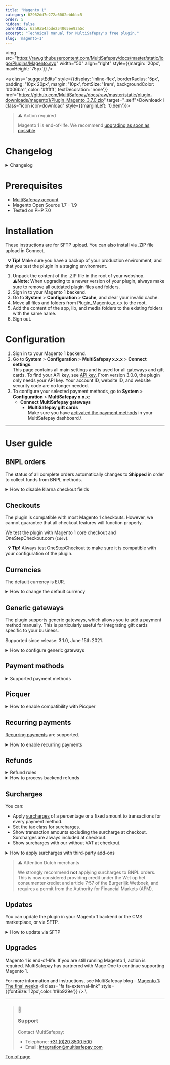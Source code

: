 ```yaml
---
title: "Magento 1"
category: 62962dd7e272a6002ebbbbc5
order: 5
hidden: false
parentDoc: 62a9a54abde254065ee92a5c
excerpt: "Technical manual for MultiSafepay's free plugin."
slug: 'magento-1'
---
```

<img src="https://raw.githubusercontent.com/MultiSafepay/docs/master/static/logo/Plugins/Magento.svg" width="50" align="right" style={{margin: '20px', maxHeight: '75px'}} />

<a class="suggestEdits" style={{display: 'inline-flex', borderRadius: '5px', padding: '10px 20px', margin: '10px', fontSize: '1rem', backgroundColor: '#006ba1', color: '#ffffff', textDecoration: 'none'}} href="https://github.com/MultiSafepay/docs/raw/master/static/plugin-downloads/magento1/Plugin_Magento_3.7.0.zip" target="_self"><span>Download</span><i class="icon icon-download" style={{marginLeft: '0.6em'}}> </i></a>

> ⚠️ Action required
>
> Magento 1 is end-of-life. We recommend [upgrading as soon as possible](/docs/magento-1#upgrades).

# Changelog

<details id="changelog">
  <summary>Changelog</summary>

  <br />

  **3.7.0**\
  Release date: Nov. 28th, 2024

  ### Changed

  * DAVAMS-796: Rebrand Afterpay-Riverty Logo
  * DAVAMS-744: Rebranding in3 B2C

  ### Fixed

  * PLGMAGONE-771: Fix surcharges where percentage not applied when fixed amount is 0

  ### Removed

  * PLGMAGONE-773: Remove issuers from iDEAL
  * DAVAMS-709: Remove Santander Betaal per Maand

  ***

  **3.6.0**\
  Release date: Oct. 16th, 2023

  ### Added

  * DAVAMS-660: Add Zinia payment method

  ***

  **3.5.1**\
  Release date: Jun. 16th, 2023

  ### Changed

  * DAVAMS-605: Rename "Credit Card" payment method as "Card payment"

  ***

  **3.5.0**\
  Release date: May 18th, 2023

  ### Added

  * DAVAMS-576: Add Pay After Delivery Installments payment method

  ### Removed

  * DAVAMS-569: Remove Google Analytics tracking ID, within the OrderRequest data

  **3.4.0**\
  Release date: Dec. 15th, 2022

  ### Changed

  * DAVAMS-541: AfterPay rebranded as Riverty

  ### Fixed

  * PLGMAGONE-759: Fix difference between xml declaration and file name (letter-case sensitive) which might be preventing display the template in rare cases.

  ***

  **3.3.0**\
  Release date: Oct 4, 2022

  ### Added

  * DAVAMS-528: Add Alipay+ payment method

  ### Fixed

  * PLGMAGONE-757: Fixed issue to ensure all payment methods display in the checkout, related to the case sensitivity declaration in the configuration file

  ***

  **3.2.0**\
  Release date: Sep. 16th, 2022

  ### Added

  * DAVAMS-518: Add Amazon Pay payment method
  * DAVAMS-489: Add MyBank payment method
  * PLGMAGONE-744: Add Date Picker for birthday checkout fields
  * PLGMAGONE-742: Add Second Chance settings field for each payment method

  ### Changed

  * PLGMAGONE-753: Klarna is updated to work as a redirect payment method, removing the related checkout fields

  ### Fixed

  * PLGMAGONE-740: Include the shipping email address missing in the shipping object within the order request

  ***

  **3.1.3**\
  Release date: Nov. 24, 2021

  **Fixed**

  * PLGMAGONE-736: Fix invalid method `backendOrdersAllowed` on backend orders

  ***

  **3.1.2**\
  Release date: Nov. 23, 2021

  **Fixed**

  * PLGMAGONE-734: Fix unable to create backend orders (items not showing)
  * PLGMAGONE-735: Fix conflict with service cost and non MultiSafepay plugins

  ***

  **3.1.1**\
  Release date: Sep 16, 2021

  **Fixed**

  * PLGMAGONE-730: Use correct invoice id when order is being updated to shipped
  * PLGMAGONE-731: Remove unused tax tables which could generate wrong taxes

  ***

  **3.1.0**\
  Release date: Jun 15, 2021

  **Added**

  * PLGMAGONE-710: Add support for [Generic Gateways](#generic-gateways) which can be used for branded gift cards
  * PLGMAGONE-627: Add order number variable support to custom refund description

  **Fixed**

  * PLGMAGONE-719: Prevent a zero amount refund leading to a full refund
  * PLGMAGONE-706: Show payment instructions for gift cards too

  **Changed**

  * DAVAMS-344: Update Trustly logo

  ***

  **3.0.0**\
  Release date: Oct 21, 2020

  **Added**

  * DAVAMS-234: Add in3
  * DAVAMS-262: Add CBC payment method
  * PLGMAGONE-699: Add Good4fun Giftcard

  **Fixed**

  * PLGMAGONE-678: Fix bug in calculating correct price and tax for Fooman surcharge
  * PLGMAGONE-671: Fix maximum nesting level error with `Idev` OneStepCheckout
  * PLGMAGONE-668: Fix non working days/seconds\_active for backend orders

  **Changed**

  * PLGMAGONE-634: Switch from XML API to JSON API (Only API key is needed)
  * PLGMAGONE-472: Set order to status shipped for all payment methods
  * PLGMAGONE-674: Always set redirect\_url
  * DAVAMS-28: Re-brand Santander Betaalplan to Pay per Month
  * DAVAMS-295: Re-brand direct bank transfer to Request to Pay
  * DAVAMS-308: Re-brand Klarna to Klarna - buy now, pay later
  * Update payment method names
    * KBC
    * ING Home'Pay
    * Credit card
    * Pay After Delivery
    * E-Invoicing

  ***

  **2.6.0**\
  Release date: Apr 2, 2020

  **Added**

  * PLGMAGONE-617: Add Apple Pay
  * PLGMAGONE-656: Add Direct Bank Transfer (Request to Pay)
  * PLGMAGONE-485: Add support for Fooman Surcharge
  * PLGMAGONE-562: Added support for PostNL pickup points for AfterPay.

  **Fixed**

  * PLGMAGONE-654: Fix incorrect character set for translations
  * PLGMAGONE-621: Fix layout issue when OneStepCheckout is used
  * PLGMAGONE-588: Fix missing site security code in refund request
  * PLGMAGONE-572: Fixed payment fee description not being set
  * PLGMAGONE-526: Fixed undefined variable recurring on E\_STRICT mode
  * PLGMAGONE-458: Count gives warning when PHP 7.2 is used

  **Changed**

  * PLGMAGONE-599: Hide Pay After Delivery when shipping address differs
  * PLGMAGONE-574: Prevent orders to be cancelled when set to processing
  * Update translations for "select your credit card"

  ***

  **2.5.1**\
  Release date: Mar 25, 2019

  **Added**

  * PLGMAGONE-457: Added Handelsbanken iDEAL issuer logo
  * PLGMAGONE-406: Added support for `Modman`

  **Changed**

  * PLGMAGONE-344: Enable refund shipping amount when shipping includes tax

  **Fixed**

  * PLGMAGONE-465: Fixed service costs not showing with some third-party modules
  * PLGMAGONE-456: Fixed service costs not working on clean installation
  * PLGMAGONE-448: Fixed Qwindo does not work in compiled mode
  * PLGMAGONE-431: Fixed notice "undefined index" on invoice creation

  ***

  **2.5.0**\
  Release date: Sept 21, 2018\
  **Features**

  * PLGMAGONE-339: Add Tokenization
  * PLGMAGONE-411: Added support for E-Invoice gateway for manually created orders

  **Fixes**\
  PLGMAGONE-429: Corrected Paysafecard gateway for manually created orders

  ***

  **2.4.2**\
  Release date: Jun 15, 2018

  **Fixed**

  * PLGMAGONE-384: Log refund errors to order notes
  * PLGMAGONE-391: Fix undefined variable in error log when refund exception occurs
  * PLGMAGONE-374: Update Dutch translations

  ***

  **2.4.1**\
  Release date: May 25, 2018

  **Added**

  * PLGMAGONE-378: Add support for Santander Betaal per Maand
  * PLGMAGONE-379: Add support for AfterPay
  * PLGMAGONE-380: Add support for Trustly
  * PLGMAGONE-381: Add Moneyou iDEAL issuer logo

  **Fixed**

  * PLGMAGONE-377: Uncaught error when saving empty grouped product while Qwindo was active
  * PLGMAGONE-382: Gateway ING not changed everywhere to INGHOME

  ***

  **2.4.0**\
  Release date: Mar 12, 2018\
  **Fixes**

  * Add support for Qwindo
  * PLGMAGONE-370: Updated Dutch translations
  * PLGMAGONE-369: Update Klarna payment method logo
  * PLGMAGONE-368: Add keep cart alive for ING Home'Pay, Belfius, KBC and iDEAL QR
  * PLGMAGONE-346: Add support for pre-filled gender/dob fields in Klarna/Pay After Delivery
  * PLGMAGONE-195: House number extension added when OneStepCheckout is used
  * PLGMAGONE-356: Support direct transactions for ING/KBC
  * PLGMAGONE-362: Update ING Home'Pay name within backend configuration
  * PLGMAGONE-341: Don't add payment fee twice to credit memo
  * PLGMAGONE-331: Add handling of chargeback status
  * PLGMAGONE-354: Add iDEAL QR gateway
  * PLGMAGONE-343: Don't update an order when it's closed (due to offline refund)
  * PLGMAGONE-337: Add check to only update order status when order exists
  * PLGMAGONE-338: Undefined index error on expired orders
  * PLGMAGONE-357: Update ING gateway to `INGHOME`
  * PLGMAGONE-340: Prevent cancel on api error when order has already been paid
  * PLGMAGONE-342: Fixes headers already send error when card payment gateway is used
  * PLGMAGONE-336: Undefined index `custom_refund_desc`

  ***

  **2.3.6**\
  Release date: Nov 7, 2017\
  **Fixes**

  * PLGMAGONE-326: add daysactive/secondsactive for Klarna/Pay After Delivery
  * PLGMAGONE-327: Removed Klarna quote loading to prevent infinite loop
  * PLGMAGONE-159: Removed unused reverted status configurations
  * PLGMAGONE-323: Allow different billing/shipping addresses, reverted PLGMAG-304
  * PLGMAGONE-329: Fixed sorting on min/max amounts
  * PLGMAGONE-96: Restricted currencies used are now loaded from the correct store
  * PLGMAGONE-313: *selecteer uw credit card* is now translatable
  * PLGMAGONE-33: Added support for AliPay
  * PLGMAGONE-96: Improvements to currency restriction in cards/gateways
  * PLGMAGONE-96: Restricted currencies used are now loaded from the correct store

  ***

  **2.3.5**\
  Release date: Oct 23, 2017\
  **Fixes**

  * Fixed an issue causing a double iDEAL issuer selection.

  ***

  **2.3.4**\
  Release date: Aug 3, 2017\
  **Fixes**

  * Fixed issue trying to get property of non-object payment\_data.
  * Fixed issue where manual orders could be placed with decimals.
  * Fixed PLGMAGONE-132. Some undefined index notices got fixed.
  * Fixes PLGMAG-304. Only allow Klarna when billing and shipping address are the same (Klarna regulation).
  * Fixed issues with the Givacard gateway.
  * Fixed PLGMAGONE-105: getShippingAmount zero leads to NAN tax table.
  * Fixes an issue with de credit card gateway not processing the brand.

  **Improvements**

  * Added missing logo used for the card payment method option.
  * Updated the install script.
  * Updated Bancontact logo and title.
  * Removed Thumbs.db from the package.
  * Added delivery info to Pay After Delivery/Klarna requests.
  * Fixes PLGMAGONE-311 and PLGMAGONE-312. Added gateway codes for Paysafecard and American Express.

  **Features**

  * Added support for Paysafecard.
  * Added support for Belfius.
  * Added support for KBC/CBC.
  * Added support for ING Home'Pay.
  * Add customizable description to refund request.
  * Support for Seconds Active PLGMAGONE-259.

  ***

  **2.3.3**\
  Release date: Feb 16, 2017\
  **Fixes**

  * Resolved PHP7 deprecated warnings occurring in the MultiSafepay class file.

  ***

  **2.3.2**\
  Release date: Jan 25, 2017\
  **Fixes**

  * Removed whitespace which resulted in the PHP error "headers already sent" being triggered when selecting the card gateway
  * Resolved an issue when used with OneStepCheckout causing the wrong gateway to be used.

  ***

  **2.3.0**\
  Release date: Oct 12, 2016\
  **Improvements**

  * Added EPS and FerBuy as payment methods.
  * iDEAL issuer list alignment improved.
  * Added official support for the FastCheckout product feed v1.0
  * Added some missing German translations for Klarna.

  **Fixes**

  * Fixed an issue related product quantity when partially refunding Klarna payments.

  **Changes**

  * Changed the YourGift logo.

  ***

  **2.2.9**\
  Release date: Aug 10, 2016

  **Improvements**

  * Status requests are now logged in multisafepay.log when debug option is enabled.

  **Fixes**

  * Resolved an issue where invoices aren't being generated.

  ***

  **2.2.8**\
  Release date: June 21, 2016

  **Improvements**

  * Added E-Invoicing.
  * Payment links are now only requested when creating new orders in the Magento backend, not when editing an order, resulting in a new order.

  **Fixes**

  * Fixed an undefined notice within the logs.
  * Resolved an issue resulting in the transaction data not being set, such as; parent\_id and additional\_information

  **Changes**

  * Updated Bancontact image
  * Changed the iDEAL issuer selection from dropdown to radio buttons with the bank's logo.

  ***

  **2.2.7**\
  Release date: May 26, 2016\
  **Improvements**

  * Added logging of refund requests.
  * The currency is now retrieved from the order when creating a credit memo and refunding, rather than from the store.
  * Added support for Fast Checkout product feed.
  * Improvements were made to the confirmation page URL.
  * Added improvements for the refunding of foreign currencies.

  **Fixes**

  * Resolved undefined notices.
  * Resolved issues when refunding orders that have discounts.
  * Resolved a bug when using webshop gift card.
  * Resolved the doubled shippingtax bug causing incorrect invoice and/or credit memo amounts.

  **Changes**

  * Removed the refunding of fees.

  ***

  **2.2.6**\
  Release date: March 10, 2016\
  **Fixes**

  * Resolved incorrect tax amount visible in the invoice when using a fee.

  ***

  **2.2.5**\
  Release date: March 4, 2016\
  **New features**

  * Added Dotpay as payment method.

  **Improvements**

  * Invoices now show the correct payment method.

  **Fixes**

  * Resolved issues preventing orders from being opened once paid with PayPal or Bank transfer.
  * Resolved error code 1035 occurring when refunding.
  * Resolved credit memo issues.
  * The total order amount of orders paid with Fast Checkout now include the shipping costs.

  ***

  **2.2.2**\
  Release date: Dec 28, 2015\
  **Improvements**

  * If paid amount difference from total order amount. A note is added with extra info. No invoice is created.
  * Added (incl Tax) to totals line to make it more clear as other lines can be set in tax totals settings. Also added this for the frontend.
  * Added configurable FastCheckout field for phone number.

  **Fixes**

  * Fixes undefined `configMain` notice.
  * Added missing `klarna.phtml`
  * In case an order is paid by Second Chance and an other payment method is used as the initial, the order will be updated with the correct payment method.
  * Fixes bug with direct debit using a wrong gateway code
  * Fixes for wrong credit memo amounts that are processed.
  * Fixes Store id is now used to get the correct store URLs to redirect to
  * Fixes cancelled status for Pay After Delivery and Klarna notifications are now ignored as the order was already set to Paid. If set to cancelled then a credit memo can't be created anymore.
  * Fixes bug causing the order status set to "payment review" instead of "processing". This was caused because the order total had to be rounded to two so it matches the paid amount in the transaction.

  **2.2.1**\
  Release date: Nov 12, 2015\
  **New features**

  * Payment fee can now be refunded
  * Added min/max amount restrictions for all gateways.

  **Improvements**

  * Added Klarna to the language file.

  **Fixes**

  * Fixed undefined variable `isAllowConvert` notice.
  * Fixed undefined variable `Currencies` notice.
  * Fixed issue using wrong `StoreConfig`.
  * Fixed issue when selecting all the available currencies in the configuration.
  * Fixed issue using the wrong account credentials for FastCheckout.
  * Fixed issue causing shipping method not to be correct for Klarna and Pay After Delivery.
  * Fixed issue which prevented accepting gender, bank account and date of birth twice when using Klarna.
  * Fixed issue which resulted in 1 cent mismatch when using Klarna on older Magento installations.

  ***

  **2.2.0**\
  Release date: Aug 20, 2015\
  **New features**

  * Added Klarna as payment method.
  * gift card now have their own API key configuration.
  * Refunds now work for Klarna, Coupons and Pay After Delivery.
  * Success page now visible when using a payment link or pay using Second Chance.
  * FastCheckout button now also language based.
  * Fallback to configured gateway code if gateway is not available within the quote.
  * Fallback if issuer is set but no gateway, then somehow we lost the gateway although iDEAL was selected. We now default to iDEAL.
  * Added Beauty and Wellness gift card.
  * Added Sport\&Fit gift card.
  * Added VVV gift card.
  * Added PODIUM gift card.
  * Added missing Gifcard logos.
  * All available currencies can be selected when configuring the gateway.
  * Added option to remove all buttons to the normal checkout for when only FastCheckout is enabled.

  **Improvements**

  * Updated order of FastCheckout in menu.
  * MultiSafepay menu added.
  * Separated some configurations.

  **Changes**

  * Disabled gift card Ebon.
  * Return-URL's are now always ending with only /success/ for better support for GUA module.
  * Disabled FastCheckout payment method in normal checkout as this is causing confusion for merchants.
  * Don't set state to cancelled when partial refunded as it still has to be processed partially.
  * Disabled some gift cards that are for one merchant.
  * Added FastCheckout button on login/register page.
  * Redirect URL always added for Pay After Delivery.
  * Check for stock settings before processing stock.
  * Now use current selected currency to recalculate fee. Fee is always configured in EUR.
  * Removed old package file.
  * Removed unused code.
  * Set checkout session to be used instead of core for storing issuer data.
  * Update xmlescape function.

  **Fixes**

  * Fixed Store name from order is used for manual paylink, not the admin site.
  * Fixed some undefined fields causing a Notice error when PHP use a STRICT error logging.
  * Fixed success URL for Direct Bank transfer (Request to Pay).
  * Fixed some issues with the customer groups selected in the configuration of the gateways.
  * Fixed prices including tax (Solved error 1027).
  * Fixed some encoding issue.
  * Fixed When sending the order confirmation after a payment, then this is ignored for a Bank transfer.
  * Fixed fee now displayed correctly when using multi-currency.
  * Fixed bug with gift card data and delivery data.

  ***

  **2.1.2**\
  Release date: May 7th, 2015\
  **Improvements**

  * Payment links generated in the Magento Admin for manually created orders now use the `Daysactive` setting in the main plugin configuration.
  * The transaction status 'Expired' no longer triggers the plugin to cancel orders with an invoice.

  **Changes**

  * The 'Keep Cart Alive' plugin setting has been enabled by default.
  * The 'Keep Cart Alive' plugin setting now only works for MultiSafepay payment methods.
  * Fast Checkout no longer creates an order for an expired order

  **Fixes**

  * 'Allowed currencies' for the MultiSafepay Gateways were not requested correctly.
  * Added delivery address data to orders for PayPal's Sellers Protection.
  * Call to undefined method error occurring with the Pay After Delivery object
  * Payment links generated in the Magento backend for manually created orders always used the test environment
  * Fixed double payment method titles
  * Resolved DIRECT banking gateway code bug
  * Magento didn't always update and store the amount correctly when converting from USD to EUR resulting in the wrong amount paid after the plugin conversion.
  * The Pay After Delivery (MultiFactor) rejection message has been added to the language files.
  * The Pay After Delivery (MultiFactor) rejection message has been altered to only show relevant information to customers.
  * Available payment methods are no longer shown when the visibility has been limited to specified user groups.
  * The plugin processes the refund status and closes the order if the credit memo option isn't enabled when creating a credit memo

  ***

  **2.1.1**\
  Release date: Mar 20, 2015\
  **Fixes**

  * Fixed bug for outline gateway images

  ***

  **2.1.0**\
  Release date: Mar 19, 2015\
  **New features**

  * Coupons now use their own gateway settings so that multiple - MultiSafepay accounts can be used to support multiple MultiSafepay coupons
  * Add a refund transaction to the Magento transactions order overview on refund or partial refund
  * Support for partial refunds
  * Special status for initialized Bank transfer transactions
  * Added support for fixed fee and/or percentage fee for each gateway
  * Show Pay After Delivery rejection notice within the store when transaction is rejected
  * Added enable/disable configuration value for FastCheckout product feed
  * Feed action. Feed can be requested at `/msp/standard/feed/`
  * Enable/disable configuration option check is now added. Check is also added for API key to check if the given key matches the configured key
  * Order now using translation files
  * Added `updateInvoice` function. Send Magento invoice ID to MultiSafepay, this will be added to the accountant export
  * Added `daysactive` to connect
  * When creating an order we now use the selected payment method for the manual transaction request
  * Payment link added to a manually created order by an admin. When an admin creates an order manually, we will create a transaction request for it and add the payment link to the order. The merchant now doesn't need to Sign in to the E-wallet and manually create a payment link for the order

  **Improvements**

  * If there is an invoice, the order can't be cancelled anymore
  * Added more language files
  * Better support for Keep Cart alive, so it is compatible with OneStepCheckout
  * Added check for - phone number for BNO trans. Compatibility with some OneStepCheckout modules that add - when phone number is empty or not available as custom field
  * Check if payment is object, if not, default to standard gateway model This will solve the 1016 error message
  * Manual payment link process has changed. Updated the observer. The payment link is now only added when the order is being created from the Magento Admin and no longer on every save action within the Magento Admin
  * If title isn't added then fallback tot main gateway title
  * Updated upgrade script
  * Updated `bno.phtml` for better layout in OneStepCheckout
  * Better support for gateway images. Works with `default`, `onestepcheckout.com` and `Apptha` checkout
  * Removed disable option for text titles
  * Disabled check for active table rates configuration. This was old code from when this was configured within the FastCheckout configuration
  * Transaction errors for normal transaction request now also result in a closed order
  * Added extra check for enabled fee for the payment method
  * After transaction error with DIRECT Pay After Delivery transactions we will close the order because replacing using another payment method will create a new order
  * When status is refunded just return OK and exit. The Magento plugin can process partial refunds so we should ignore refunded status because this can update the order wrong with partial refunds. Status updates are done by creating the credit memo
  * Added fallback for refund status for when new `base.php` is used with older releases
  * Added transaction details to the transaction record that is created when creating an invoice automatically
  * Added default configuration to the plugin that sets the fee after the shipping cost in the totals overviews
  * Rewrite of the refund API integration. The implementation was wrong and causing every MultiSafepay refunded to be processed online. This supposed to be a choice by order to refund online. Merchants can now refund online when it's enabled within the configuration and by going to the invoice, click credit memo and then refund. Then can choose to refund, or refund offline where the refund offline won't submit the refund to MultiSafepay

  **Changes**

  * Removed fijncadeau references

  **Fixes**

  * Fixed bug for coupon settings
  * Fixed bug for ordering same pages with different options results in an error 1027
  * Pay After Delivery option for sending invoice email. When enabled resulted in NOT sending and vice-versa
  * Fixed bug Maintransaction ID errors when auto redirect is enabled with direct iDEAL
  * Reset fee before trying to set it. Solves issue with some installations not resetting, resulting in fee from other selected payment method
  * Added extra `setQuote` to solve issues reported by one merchant where Magento didn't add the quote correctly to the order. To solve this bug with Magento, we set the quote manually within the order
  * Fixed bug with payment details to be added to the transaction record. Payment details are now stored again within the transaction record
  * Fixed bug with unpaid invoices when completed
  * Fixed issue to treat order status cancelled or cancelled (American vs English) the same correct way
  * Fixed bug that caused product from a manually created order to be in the cart for the customer that the order was created for when the customer returns to the store and logs in
  * Fixed bug with paid status
  * When creating an invoice, Magento gets the `totalPaid` value and add it to the total invoiced value. When we don't create an invoice automatically, we set the `totalPaid` to inform the merchant that the order was paid. This resulted in a double `totalPaid` value because Magento added the invoiced total to the `totalPaid` when manually creating the invoice. This is now changed so that we reset the Total Paid in this situation just before the invoice is created and Magento updates the `totalPaid` again

  ***

  **2.0.2**\
  Release date: Oct 10, 2014\
  **Improvements**

  * Added an option to set the daysactive for an Pay After Delivery transaction. When not payed in time, the transaction will expired and the webshop will be notified
  * Added extra line to set the order total to paid if it hasn't been done
  * Now use the fee price formatter so it includes the selected currency
  * Force ordertotal set to paid when transaction is completed and invoice creation is disabled. Only show creation of transaction note once.
  * Added version number to configuration title line.
  * Textual improvements.
  * Better check on order confirmation email sending.
  * Rrecalculate the product price without tax as Magento round at 2 decimals by default and we use 4. This resulted in a amount mismatch when ordering larger quantities of the same product.
  * Better support for special chars.
  * Enabled locking again but return false instead of showing error and exit. This should avoid duplicate invoices when callback is called while before the redirect\_url set the order status.

  **Changes**

  * FEE base is rewritten.
  * Upgrade the PHP dependence to 5.5.1\*\*2.
  * Now get the selected gateway from the quote instead of the gateway model. This adds better compatibility with third-party OneStepCheckout plugins.

  **Fixes**

  * Fixed bug for error #1016 on the Return-URL.
  * Fixed bug with gateway title not being visible in checkout.
  * Fixed bug with missing house number on connect transactions.
  * Fixed bug with order email not being sent after transaction complete.
  * Fixed bug with double `totalPaid` amount.

  ***

  **2.0.0**\
  Release date: May 20, 2014\
  **Improvements**

  * Added support for refunds from out of the backend of the webshop
  * Fast Checkout now use the Magento Shipping methods
  * When the order status of an Pay After Delivery order in the webshop is set to 'Shipped', the status of the transaction is also changed in the MultiSafepay backend.
  * Currency not supported by MultiSafepay can now be converted to euro's.
  * Program structure of the plugin changed to the standard Magento convention.
  * Added support for Fashion-cheque.
  * Added support for Liefcadeaukaart.
  * Added support in the configuration for minimal order amount for iDEAL.
  * Added (limited) support for Magento Connect package (Only for new installations, not for an update from an older version of plugin).

  **Changes**

  * The 'Solve fee bug' setting has been removed from the configuration. This is fixed in the software.
  * The gateway `Fijncadeau` is deleted because it is no longer available.
  * Transaction-ID is added to the redirect URL, for the case that our system doesn't.
  * Disable log for status-request to avoid large log files.
  * Lock file system disabled.

  **Fixes**

  * Fixed bug in the American Express configuration.
  * Fixed 500 error when developers mode is enabled and iDEAL is selected without bank pre-selection.
  * Fixed bug with images in checkout.
  * Fixed bug with currency for separate gateway's.
  * Fixed bug with the language.
  * The additional fee is removed by normal operation.(Bug reported in v1.4.4).
  * Fixed memory limit bug cause by recursion in the `Payafter.php` model.
  * Fixed undefined index notices.

  ***

  **1.4.4**\
  Release date: Apr 28, 2014\
  **Improvements**

  * Better support for OneStepCheckout.
  * Better support for Apptha OneStepCheckout.

  **Fixes**

  * fixed bug with total amount when using conversion.
  * Fixed bug with autocreate invoice.
  * Fixed bug with double fee calculation.
  * Fixed bug with fee by payments other than Pay After Delivery.

  ***

  **1.4.3**\
  Release date: Apr 8, 2014\
  **Improvements**

  * Filtering for special characters in XML.
  * Added option to show the Pay After Delivery fee incl or excl tax during checkout, without changing calculations.
  * Added Pay After Delivery template for direct Pay After Delivery transaction request.
  * Added American Express as payment method.
  * Added max amount for some gateways.

  **Changes**

  * Always get first IP address for customer IP and forwarded IP that it finds within the given value.
  * Create invoice after payment has been completed, Magento changed things, if invoice isn't created then the order is processing with unpaid status.
  * Changed `default/template/msp/default.phtml` files. This provides gateway html for other gateways other then MultiSafepay.
  * Removed house number feature. If house number isn't available after parse the address then we use street2.
  * Changed the way how discounts are processed.
  * Change store name for connect transactions.
  * No more redirect to `checkoutcontroller` for FastCheckout transactions. All is done from within the `standardcontroller`. This solves 302 and 307 offline action errors.

  **Fixes**

  * Google checkout bug fix.
  * Fixed bug with configurable product only show the correct pages and don't show up twice in pages listing.
  * Fixed bug with order data.
  * Fixed return to empty cart page when offline actions are slow.
  * fixed issue on error 503 in offline actions. No need to fill in account details in 3 different places.
  * Fixed bug with direct debit and SOFORT Banking.
  * Fixed bug with empty return-url.

  ***

  **1.4.2**\
  Release date: Feb 4, 2014\
  **Fixes**

  * Invoice emails are now send correctly when using Magento 1.8.1
  * Better support for Pay After Delivery

  ***

  **1.4.1**\
  Release date: Sep 19, 2013\
  **Improvements**

  * Support for free shipping method
  * Fee configurable option for the amount.
  * HTML instructions support for connect Gateway
  * Support for the OneStepCheckout house number feature. This function separates the address and house number, with this option enabled Pay After Delivery would fail on missing data.
  * Amount validation check. If the quote amount is not equal to the order amount the transaction creation will stop to prevent an underpaid order.
  * Currency selection support for each separate gateway. Now you can select the currencies that are supported, the gateway will only be visible with the selected currencies.
  * Degrotespeelgoedwinkel coupon as supported gateway
  * Support for gateway descriptions per gateway. You can also use html within the description field to add nice gateway descriptions.
  * Configurable `multisafepay servicekosten` label for Pay After Delivery. This label can now be changed
  * Support for gateway images. Option to select only an image, the title, or both.
  * Support for void, declined and expire status codes in combination with CANCELLED STATE.

  **Changes**

  * Direct e-banking is now SOFORT Banking
  * Moved the fee line within the order totals table to above the tax
  * The Fee tax description so it uses the configured label
  * Disabled discontinued Fijncadeau coupon card
  * Fooman surcharge fix no longer applies. To avoid confusion this is removed from the package.

  **Fixes**

  * Wrong fee percentage for BNO Tax
  * Disable visibility for the (old) notification URL
  * Language was missing by use of Fast Checkout
  * Bank selection was always visible with iDEAL, even when the option was disabled.
  * Parfumcadeaukaart coupon is now working correctly
  * 'The cart is not equal' is now solved for normal checkout as the one step checkout.
  * When no fee is active the service cost's won't be visible.

  ***

  **1.3.3**\
  Release date: Mar 26, 2013\
  **Improvements**

  * Added an 'send order status update email' option
  * Added an option to keep the cart active
  * Added override for the order submit function. Now we can keep the cart active when a customer cancelled the order.
  * Added the Fast Checkout method to the normal checkout process
  * Added creation of an account within the store when a customer uses Fast Checkout.
  * Better UTF-8 compatibility for Fast Checkout to prevent error 1000 messages.

  ***

  **1.3.2**\
  Release date: Mar 10, 2013\
  **Improvements**

  * Added Pay After Delivery support
  * Added an extra check to that an invoice won't be created twice
  * Added bank\_id check
  * Better one step checkout compatibility with iDEAL issuer selection

  **Changes**

  * Updated Gateway template for direct banking.
  * Removed the Invoice observer to avoid problems with invoice creation. The observer activated an update function that isn't needed.
  * Updated the default Fast Checkout logo

  **Fixes**

  * Fixed bug iDEAL issuers list with production environment.
  * Fixed bug registered bank\_id bug, now we have a select your bank option to avoid errors when customers forget to select a bank.
  * Fixed bug for empty order status when an order was cancelled.
  * Fixed bug that caused a duplicate transaction request
  * Fixed store\_id bug.
  * Fixed bug that cause useless Notification notices within the error logs.

  ***

  **1.3.1**\
  Release date: Jan 10, 2013\
  **Improvements**

  * `DirectXML` for Bank transfer.

  ***

  **1.3.0**\
  Release date: Dec 10, 2012\
  **Improvements**

  * `DirectXML` for iDEAL.

  ***

  **1.2.9**\
  Release date: Jan 12, 2011\
  **Improvements**

  * New order email option is active, you can now set when you want to send the order emails.
  * New feature added that allows for reopening cancelled orders. If a cancelled order got paid by using Second Chance etc, the order will be processed again and an invoice is created etc.
  * Added gateways for ebon, baby gift card, boekenbon, erotiekbon, fijncadeau, webshopcard, parfumnl, parfumcadeaukaart.

  **Fixes**

  * Quantity didn't got updated correct when some statusses got processed.
  * Fix bug that allowed the processing of the same status multiple times. Check added so that a status will only be processed once.

  ***

  **1.2.8**\
  **Improvements**

  * STATE\_CANCELED changed to STATE\_PENDING due to Second Chance.

  **Fixes**

  * Cancelled Orders will now actually be cancelled.

  ***

  **1.2.7**\
  **Improvements**

  * Better handling of manual invoice creation.
  * Extra lock check that if an error occurs the status message is Not OK.
  * use\_shipping\_notification set to false to overcome issue with "Cannot send order to **Specified** country.

  **Fixes**

  * Cancelled Orders will now actually be cancelled.

  ***

  **1.2.6**\
  **Improvements**

  * Send email on Processing (instead of initial).
  * Manual create invoices for orders.
  * Payment Overview Cancelled status for: Void, Declined & Expired.

  [Top of page](#)

  ***
</details>

# Prerequisites

* [MultiSafepay account](/docs/getting-started-guide/)
* Magento Open Source 1.7 - 1.9
* Tested on PHP 7.0

# Installation

These instructions are for SFTP upload. You can also install via .ZIP file upload in Connect.

  **💡 Tip!** Make sure you have a backup of your production environment, and that you test the plugin in a staging environment.

1. Unpack the content of the .ZIP file in the root of your webshop.\
   **⚠️Note:** When upgrading to a newer version of your plugin, always make sure to remove all outdated plugin files and folders.
2. Sign in to your Magento 1 <Glossary>backend</Glossary>.
3. Go to **System** > **Configuration** > **Cache**, and clear your invalid cache.
4. Move all files and folders from Plugin\_Magento\_x.x.x to the root.
5. Add the content of the app, lib, and media folders to the existing folders with the same name.
6. Sign out.

# Configuration

1. Sign in to your Magento 1 backend.
2. Go to **System** > **Configuration** > **MultiSafepay x.x.x** > **Connect settings**.\
   This page contains all main settings and is used for all <Glossary>gateways</Glossary> and gift cards.
   To find your API key, see [API key](/docs/sites#site-id-api-key-and-security-code).
   From version 3.0.0, the plugin only needs your API key. Your account ID, website ID, and website security code are no longer needed.
3. To configure your selected payment methods, go to **System** > **Configuration** > **MultiSafepay x.x.x**:
   * **Connect MultiSafepay gateways**
     * **MultiSafepay gift cards**\
       Make sure you have [activated the payment methods](/docs/payment-methods/) in your MultiSafepay dashboard.\ <br />

***

# User guide

## BNPL orders

The status of all complete orders automatically changes to **Shipped** in order to collect funds from <Glossary>BNPL</Glossary> methods.

<details id="how-to-disable-klarna-checkout-fields">
  <summary>How to disable Klarna checkout fields</summary>

  <br />

  Klarna requires the customer's gender and date of birth. By default, the customer enters their birthday in the Magento checkout in the Klarna payment method fields, and their gender is automatically populated by the core Magento field.

  You can disable both fields in the checkout. The customer enters this information on the MultiSafepay payment page instead.

  **Disabling Klarna checkout fields**

  This change is only for Magento developers. We recommend testing the change and placing it in your local folder.

  1. Open `app\code\community\MultiSafepay\Msp\Model\Gateway\Klarna.php`.
  2. Comment this line `protected $_formBlockType = 'msp/klarna';`
  3. Save the file.
  4. Clear your cache.
  5. Test the change.
</details>

## Checkouts

The plugin is compatible with most Magento 1 checkouts. However, we cannot guarantee that all checkout features will function properly.

We test the plugin with Magento 1 core checkout and OneStepCheckout.com (`Idev`).

  **💡 Tip!** Always test OneStepCheckout to make sure it is compatible with your configuration of the plugin.

## Currencies

The default currency is EUR.

<details id="how-to-change-the-default-currency">
  <summary>How to change the default currency</summary>

  <br />

  1. Sign in to your Magento 1 backend.
  2. Go to **System** > **Configuration** > **MultiSafepay x.x.x** > **Connect settings**.
  3. Under **Allow currency conversion to Euro**, change to **No**.
</details>

## Generic gateways

The plugin supports generic gateways, which allows you to add a payment method manually. This is particularly useful for integrating gift cards specific to your business.

Supported since release: 3.1.0, June 15th 2021.

<details id="how-to-configure-generic-gateways">
  <summary>How to configure generic gateways</summary>

  <br />

  1. Sign in to your Magento 1 backend.
  2. Go to **System** > **Configuration** > **MultiSafepay** > **Connect gateways** > **Generic 1/2/3**.
  3. Set the relevant [payment method gateway IDs](/reference/gateway-ids/) and the gateway label.
  4. Set how to display the payment method logos.
  5. For <Glossary>BNPL</Glossary> orders, set whether to include the shopping cart.
</details>

## Payment methods

<details id="supported-payment-methods">
  <summary>Supported payment methods</summary>

  <br />

  * Cards: [All](/docs/card-payments/) except V Pay
  * Banking methods: All, **except** TrustPay
  * <Glossary>BNPL</Glossary>: All
  * Wallets: [Alipay](/docs/alipay/), [Apple Pay](/docs/apple-pay/), [PayPal](/docs/paypal/)
  * Prepaid cards:
    * Beauty and Wellness gift card
    * <a href="https://www.cadeaubon.nl/cadeaubonnen/nederlandse-boekenbon" target="_blank">Boekenbon</a> <i class="fa fa-external-link" style={{fontSize:'12px',color:'#8b929e'}} />
    * <a href="https://www.fashioncheque.com/nl" target="_blank">Fashioncheque</a> <i class="fa fa-external-link" style={{fontSize:'12px',color:'#8b929e'}} />
    * <a href="https://www.fashion-giftcard.nl" target="_blank">Fashion gift card</a> <i class="fa fa-external-link" style={{fontSize:'12px',color:'#8b929e'}} />
    * Fietsenbon
    * <a href="https://www.gezondheidsbon.nl/mhome" target="_blank">Gezondheidsbon</a> <i class="fa fa-external-link" style={{fontSize:'12px',color:'#8b929e'}} />
    * <a href="https://www.good4fun.nl" target="_blank">Good4fun</a> <i class="fa fa-external-link" style={{fontSize:'12px',color:'#8b929e'}} />
    * <a href="https://www.nationale-tuinbon.nl" target="_blank">Nationale tuinbon</a> <i class="fa fa-external-link" style={{fontSize:'12px',color:'#8b929e'}} />
    * <a href="https://www.parfumcadeaukaart.nl" target="_blank">Parfumcadeaukaart</a> <i class="fa fa-external-link" style={{fontSize:'12px',color:'#8b929e'}} />
    * [Paysafecard](/docs/paysafecard/)
    * <a href="https://www.podiumcadeaukaart.nl" target="_blank">Podium</a> <i class="fa fa-external-link" style={{fontSize:'12px',color:'#8b929e'}} />
    * <a href="https://www.sportenfitcadeau.nl" target="_blank">Sport en Fit</a> <i class="fa fa-external-link" style={{fontSize:'12px',color:'#8b929e'}} />
    * <a href="https://www.vvvcadeaukaarten.nl" target="_blank">VVV gift card</a> <i class="fa fa-external-link" style={{fontSize:'12px',color:'#8b929e'}} />
    * <a href="https://www.webshopgiftcard.nl" target="_blank">Webshop gift card</a> <i class="fa fa-external-link" style={{fontSize:'12px',color:'#8b929e'}} />
    * <a href="https://www.wellnessgiftcard.nl" target="_blank">Wellness gift card</a> <i class="fa fa-external-link" style={{fontSize:'12px',color:'#8b929e'}} />
    * Wijncadeau
    * <a href="https://www.winkelcheque.nl" target="_blank">Winkelcheque</a> <i class="fa fa-external-link" style={{fontSize:'12px',color:'#8b929e'}} />
    * <a href="https://www.yourgift.nl" target="_blank">Yourgift</a> <i class="fa fa-external-link" style={{fontSize:'12px',color:'#8b929e'}} />
</details>

## Picquer

<details id="how-to-enable-compatibility-with-picquer">
  <summary>How to enable compatibility with Picquer</summary>

  <br />

  To make the MultiSafepay Magento 1 plugin compatible with Picqer, follow two additional steps, because orders must not receive **Cancelled** status.

  1. In your Magento 1 backend, go to the MultiSafepay Connect settings.
  2. Link **Expired** status to **Waiting** status.
  3. Open `app\code\community\MultiSafepay\Msp\Model\Base.php`, and then copy the file to the local folder in the Magento structure.
  4. Find the line `$order > cancel();` at the expired signal and remove it.

  All expired orders retain **Waiting** status until you cancel them:

  * Manually
  * With a custom cronjob
  * Using a plugin
</details>

## Recurring payments

[Recurring payments](/docs/recurring-payments) are supported.

<details id="how-to-enable-recurring-payments">
  <summary>How to enable recurring payments</summary>

  <br />

  1. Sign in to your Magento 1 backend.
  2. Go to **Stores** > **Configuration** > **MultiSafepay** > **MultiSafepay settings**.

  **Card payments**

  Recurring Payments are not available for the generic card payments gateway. You must enable the Visa, Mastercard, and/or Maestro gateways separately. This displays the **Save card** option at checkout.
</details>

## Refunds

<details id="refund-rules">
  <summary>Refund rules</summary>

  <br />

  <Table>
    <thead>
      <tr>
        <th>
          Platform
        </th>

        <th>
          Details
        </th>
      </tr>
    </thead>

    <tbody>
      <tr>
        <td>
          MultiSafepay dashboard
        </td>

        <td>
          Full refunds (may not appear in your backend)
        </td>
      </tr>

      <tr>
        <td>
          Backend
        </td>

        <td>
          Full refunds and <a href="https://docs.magento.com/m1/ce/user_guide/order-processing/credit-memo-create.html" target="_blank">credit memos</a> <i class="fa fa-external-link" style={{fontSize:'12px',color:'#8b929e'}} /> <br /> You can't refund more than the original amount
        </td>
      </tr>

      <tr>
        <td>
          <Glossary>BNPL</Glossary>

          orders
        </td>

        <td>
          You can only refund a selected item from the order, not a set amount. If you enter an amount instead of selecting an item, the entire order is refunded.
        </td>
      </tr>
    </tbody>
  </Table>
</details>

<details id="how-to-process-backend-refunds">
  <summary>How to process backend refunds</summary>

  <br />

  1. Sign in to your Magento 1 backend.
  2. Go to **System** > **Configuration** > **MultiSafepay** > **Connect settings**.
  3. Check that you have:
     * Entered an API key
     * Enabled the **Credit Memo** option
  4. Search for and open the order you want to refund.
  5. Click the **Invoices** tab on the left of the **Order overview**.
  6. Open the invoice, and click **Credit memo** at the top right of the overview.
  7. Enter the refund amount, and then click **Refund online** to send the request to MultiSafepay.
</details>

## Surcharges

You can:

* Apply [surcharges](/docs/surcharges/) of a percentage or a fixed amount to transactions for every payment method.
* Set the tax class for surcharges.
* Show transaction amounts excluding the surcharge at checkout. Surcharges are always included at checkout.
* Show surcharges with our without VAT at checkout.

<details id="how-to-apply-surcharges-with-third-party-add-ons">
  <summary>How to apply surcharges with third-party add-ons</summary>

  <br />

  1. Sign in to your Magento 1 backend.
  2. Select systems and configuration.
  3. In the MultiSafepay module, select the **Option connect** gateway.
  4. Select the relevant payment method.
  5. Under **Payment fee amount**, enter a surcharge percentage or fixed amount.
  6. Place a test order to verify whether the fee has been correctly processed.
</details>

> ⚠️ Attention Dutch merchants
>
> We strongly recommend **not** applying surcharges to <Glossary>BNPL</Glossary> orders. This is now considered providing credit under the Wet op het consumentenkrediet and article 7:57 of the Burgerlijk Wetboek, and requires a permit from the Authority for Financial Markets (AFM).

## Updates

You can update the plugin in your Magento 1 backend or the CMS marketplace, or via SFTP.

<details id="how-to-update-via-sftp">
  <summary>How to update via SFTP</summary>

  <br />

    **💡 Tip!** Make sure you have a backup of your production environment, and that you test the plugin in a staging environment.

  1. Download the plugin again above.
  2. Follow the Installation and configuration instructions from step 2.
</details>

## Upgrades

Magento 1 is end-of-life. If you are still running Magento 1, action is required. MultiSafepay has partnered with Mage One to continue supporting Magento 1.

For more information and instructions, see MultiSafepay blog – <a href="https://bit.ly/2YX2LGL" target="_blank">Magento 1: The final weeks</a> <i class="fa fa-external-link" style={{fontSize:'12px',color:'#8b929e'}} />.\ <br />

***

<blockquote className="callout callout_info">
  <h3 className="callout-heading false">
    <span className="callout-icon">💬</span>
    <p>Support</p>
  </h3>
  <p>Contact MultiSafepay:</p>
  <ul>
    <li>
      Telephone: <a href="tel:+310208500500">+31 (0)20 8500 500</a>
    </li>
    <li>
      Email: <a href="mailto:integration@multisafepay.com">integration@multisafepay.com</a>
    </li>
  </ul>
</blockquote>

[Top of page](#)